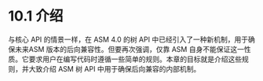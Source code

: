 # 10.1 介绍

与核心 API 的情景一样，在 ASM 4.0 的树 API 中已经引入了一种新机制，用于确保未来ASM 版本的后向兼容性。但要再次强调，仅靠 ASM 自身不能保证这一性质。它要求用户在编写代码时遵循一些简单的规则。本章的目标就是介绍这些规则，并大致介绍 ASM 树 API 中用于确保后向兼容的内部机制。